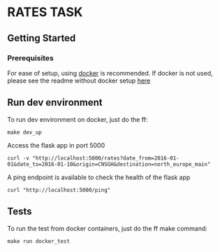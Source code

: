 # RATES TASK

## Getting Started

### Prerequisites

For ease of setup, using [docker](https://www.docker.com/) is recommended.
If docker is not used, please see the readme without docker setup [here](https://github.com/gcuabo/ratestask/blob/master/README-NO-DOCKER.md)

## Run dev environment

To run dev environment on docker, just do the ff:
```
make dev_up
```

Access the flask app in port 5000
```
curl -v "http://localhost:5000/rates?date_from=2016-01-01&date_to=2016-01-10&origin=CNSGH&destination=north_europe_main"
```

A ping endpoint is available to check the health of the flask app
```
curl "http://localhost:5000/ping"
```

## Tests

To run the test from docker containers, just do the ff make command:
```
make run docker_test
```
